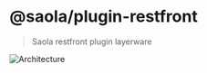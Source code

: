# @saola/plugin-restfront

> Saola restfront plugin layerware

![Architecture](https://raw.github.com/saola-tools/saola-plugin-restfront/master/docs/modules/ROOT/assets/images/arch.png)
